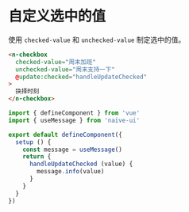 # 自定义选中的值

使用 `checked-value` 和 `unchecked-value` 制定选中的值。

```html
<n-checkbox
  checked-value="周末加班"
  unchecked-value="周末支持一下"
  @update:checked="handleUpdateChecked"
>
  抉择时刻
</n-checkbox>
```

```js
import { defineComponent } from 'vue'
import { useMessage } from 'naive-ui'

export default defineComponent({
  setup () {
    const message = useMessage()
    return {
      handleUpdateChecked (value) {
        message.info(value)
      }
    }
  }
})
```
